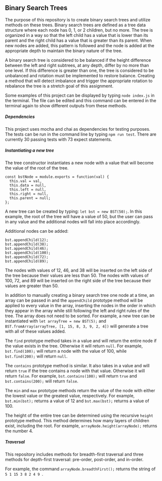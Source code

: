 ## Binary Search Trees
The purpose of this repository is to create binary search trees and utilize methods on these trees. Binary search trees are defined as a tree data structure where each node has 0, 1, or 2 children, but no more. The tree is organized in a way so that the left child has a value that is lower than its parent and the right child has a value that is greater than its parent. When new nodes are added, this pattern is followed and the node is added at the appropriate depth to maintain the binary nature of the tree. 

A binary search tree is considered to be balanced if the height difference between the left and right subtrees, at any depth, differ by no more than one level. If this difference is greater than one, the tree is considered to be unbalanced and rotation must be implemented to restore balance. Creating a method that will detect imbalance and trigger the appropriate rotation to rebalance the tree is a stretch goal of this assignment.

Some examples of this project can be displayed by typing `node index.js` in the terminal. The file can be edited and this command can be entered in the terminal again to show different outputs from these methods.

##### Dependencies
This project uses mocha and chai as dependencies for testing purposes. The tests can be run in the command line by typing `npm run test`. There are currently 30 passing tests with 73 expect statements.

##### Instantiating a new tree

The tree constructor instantiates a new node with a value that will become the value of the root of the tree. 

```
const bstNode = module.exports = function(val) {
  this.val = val,
  this.data = null,
  this.left = null,
  this.right = null, 
  this.parent = null;
};
```

A new tree can be created by typing: `let bst = new BST(50);`. In this example, the root of the tree will have a value of 50, but the user can pass in any value and the additional nodes will fall into place accordingly.

Additional nodes can be added:
```
bst.appendChild(12);
bst.appendChild(38);
bst.appendChild(46);
bst.appendChild(100);
bst.appendChild(72);
bst.appendChild(89);
```

The nodes with values of 12, 46, and 38 will be inserted on the left side of the tree because their values are less than 50. The nodes with values of 100, 72, and 89 will be inserted on the right side of the tree because their values are greater than 50.

In addition to manually creating a binary search tree one node at a time, an array can be passed in and the `appendChild` prototype method will be applied to every value in the array, inserting the nodes in the order in which they appear in the array while still following the left and right rules of the tree. The array does not need to be sorted. For example, a new tree can be instantiated with `let arrayTree = new BST(5);` and `BST.fromArray(arrayTree, [1, 15, 8, 3, 9, 2, 4])` will generate a tree with all of these values added.

The `find` prototype method takes in a value and will return the entire node if the value exists in the tree. Otherwise it will return `null`. For example, `bst.find(100);` will return a node with the value of 100, while `bst.find(200);` will return `null`.

The `contains` prototype method is similar. It also takes in a value and will return `true` if the tree contains a node with that value. Otherwise it will return `false`. For example, `bst.contains(100);` will return `true` and `bst.contains(200);` will return `false`.

The `min` and `max` prototype methods return the value of the node with either the lowest value or the greatest value, respectively. For example, `bst.min(bst);` returns a value of 12 and `bst.max(bst);` returns a value of 100.

The height of the entire tree can be determined using the recursive `height` prototype method. This method determines how many layers of children exist, including the root. For example, `arrayNode.height(arrayNode);` returns the number 4.

##### Traversal

This repository includes methods for breadth-first traversal and three methods for depth-first traversal: pre-order, post-order, and in-order.

For example, the command `arrayNode.breadthFirst();` returns the string of `5 1 15 3 8 2 4 9 `.